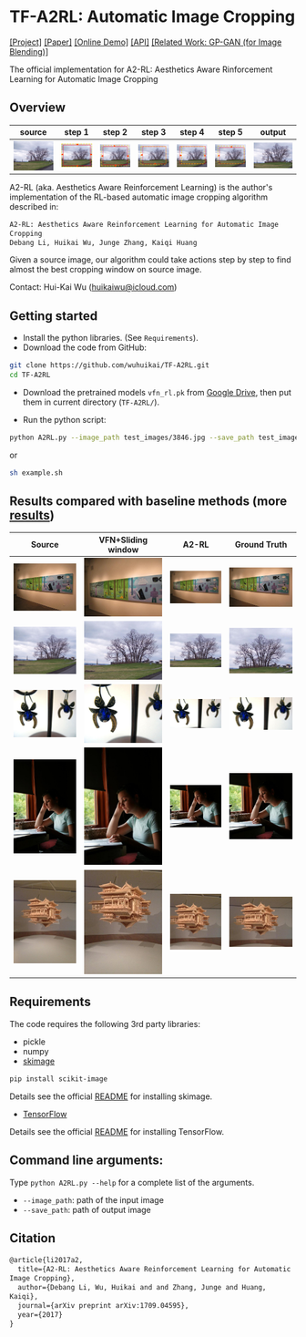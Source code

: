 # TF-A2RL: Automatic Image Cropping
[[Project]](https://debangli.github.io/A2RL/)   [[Paper]](https://arxiv.org/abs/1709.04595)   [[Online Demo]](https://wuhuikai.github.io/TF-A2RL/)    [[API]](https://algorithmia.com/algorithms/wuhuikai/A2RL)   [[Related Work: GP-GAN (for Image Blending)]](https://github.com/wuhuikai/GP-GAN)

The official implementation for A2-RL: Aesthetics Aware Rinforcement Learning for Automatic Image Cropping

## Overview

| source | step 1 | step 2 | step 3 | step 4 | step 5 | output| 
| --- | --- | --- | --- | --- | --- | --- |
| ![](images/readme/source.png) | ![](images/readme/step1.png) | ![](images/readme/step2.png) | ![](images/readme/step3.png) | ![](images/readme/step4.png) | ![](images/readme/step5.png) | ![](images/readme/output.png) |

A2-RL (aka. Aesthetics Aware Reinforcement Learning) is the author's implementation of the RL-based automatic image cropping algorithm described in:
```
A2-RL: Aesthetics Aware Reinforcement Learning for Automatic Image Cropping   
Debang Li, Huikai Wu, Junge Zhang, Kaiqi Huang
```

Given a source image, our algorithm could take actions step by step to find almost the best cropping window on source image. 

Contact: Hui-Kai Wu (huikaiwu@icloud.com)

## Getting started
* Install the python libraries. (See `Requirements`).
* Download the code from GitHub:
```bash
git clone https://github.com/wuhuikai/TF-A2RL.git
cd TF-A2RL
```
* Download the pretrained models `vfn_rl.pk` from [Google Drive](https://drive.google.com/open?id=0Bybnpq8dvwudREJnRWhFbk1rYW8), then put them in current directory (`TF-A2RL/`).

* Run the python script:
``` bash
python A2RL.py --image_path test_images/3846.jpg --save_path test_images/3846_cropped.jpg
```
or
``` bash
sh example.sh
```

## Results compared with baseline methods (more [results](https://debangli.github.io/A2RL/))

|Source| VFN+Sliding window | A2-RL | Ground Truth |
| --- | --- | --- |---|
| ![](images/readme/1227.jpg) | ![](images/readme/vfn_1227.jpg) | ![](images/readme/a2rl_1227.jpg) | ![](images/readme/gt_1227.jpg) |
| ![](images/readme/1644.jpg) | ![](images/readme/vfn_1644.png) | ![](images/readme/output.png) | ![](images/readme/gt_1644.jpg) |
| ![](images/readme/2747.jpg) | ![](images/readme/vfn_2747.jpg) | ![](images/readme/a2rl_2747.jpg) | ![](images/readme/gt_2747.jpg) |
| ![](images/readme/2903.jpg) | ![](images/readme/vfn_2903.jpg) | ![](images/readme/a2rl_2903.jpg) | ![](images/readme/gt_2903.jpg) |
| ![](images/readme/9036.jpg) | ![](images/readme/vfn_9036.jpg) | ![](images/readme/a2rl_9036.jpg) | ![](images/readme/gt_9036.jpg) |

## Requirements
The code requires the following 3rd party libraries:
* pickle
* numpy
* [skimage](http://scikit-image.org/)
```bash
pip install scikit-image
```
Details see the official [README](https://github.com/scikit-image/scikit-image) for installing skimage.
* [TensorFlow](https://www.tensorflow.org/)

Details see the official [README](https://github.com/tensorflow/tensorflow) for installing TensorFlow. 
## Command line arguments:
Type `python A2RL.py --help` for a complete list of the arguments.
* `--image_path`: path of the input image
* `--save_path`: path of output image
## Citation
```
@article{li2017a2,
  title={A2-RL: Aesthetics Aware Reinforcement Learning for Automatic Image Cropping},
  author={Debang Li, Wu, Huikai and and Zhang, Junge and Huang, Kaiqi},
  journal={arXiv preprint arXiv:1709.04595},
  year={2017}
}
```
